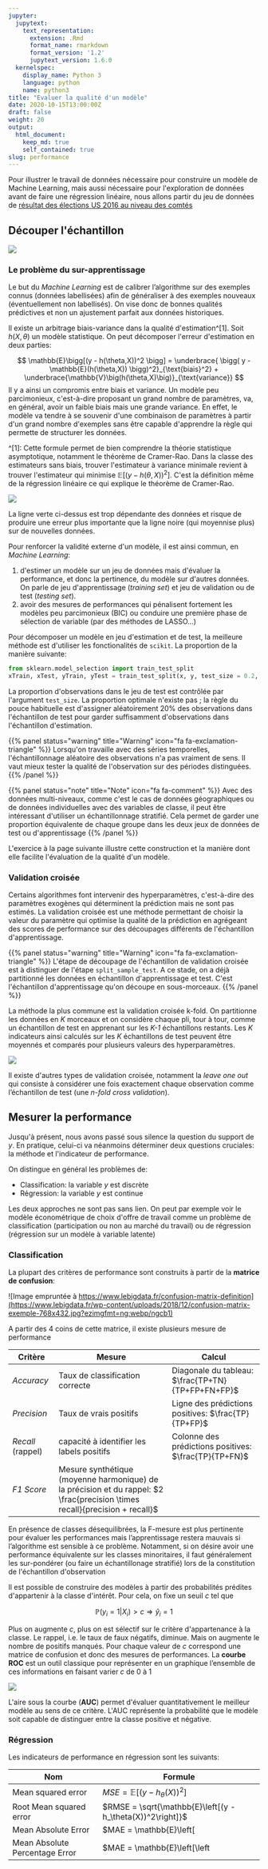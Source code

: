 ```yaml
---
jupyter:
  jupytext:
    text_representation:
      extension: .Rmd
      format_name: rmarkdown
      format_version: '1.2'
      jupytext_version: 1.6.0
  kernelspec:
    display_name: Python 3
    language: python
    name: python3
title: "Evaluer la qualité d'un modèle"
date: 2020-10-15T13:00:00Z
draft: false
weight: 20
output: 
  html_document:
    keep_md: true
    self_contained: true
slug: performance
---
```






Pour illustrer le travail de données nécessaire pour construire un modèle de Machine Learning, mais aussi nécessaire pour l'exploration de données avant de faire une régression linéaire, nous allons partir du jeu de données de [résultat des élections US 2016 au niveau des comtés](https://public.opendatasoft.com/explore/dataset/usa-2016-presidential-election-by-county/download/?format=geojson&timezone=Europe/Berlin&lang=fr)

## Découper l'échantillon

![](https://scikit-learn.org/stable/_images/grid_search_workflow.png)

### Le problème du sur-apprentissage

Le but du *Machine Learning* est de calibrer l’algorithme sur des exemples
connus (données labellisées) afin de généraliser à des
exemples nouveaux (éventuellement non labellisés). On vise donc de bonnes qualités
prédictives et non un ajustement parfait
aux données historiques.

Il existe un arbitrage biais-variance dans la qualité d'estimation^[1]. Soit $h(X,\theta)$ un modèle statistique. On 
peut décomposer l'erreur d'estimation en deux parties:

$$
\mathbb{E}\bigg[(y - h(\theta,X))^2 \bigg] = \underbrace{ \bigg( y - \mathbb{E}(h(\theta,X)) \bigg)^2}_{\text{biais}^2} + \underbrace{\mathbb{V}\big(h(\theta,X)\big)}_{\text{variance}}
$$
Il y a ainsi un compromis entre biais et variance. Un modèle peu parcimonieux, c'est-à-dire proposant un grand nombre de paramètres, va, en général, avoir un faible biais mais une grande variance. En effet, le modèle va tendre à se souvenir d'une combinaison de paramètres à partir d'un grand nombre d'exemples sans être capable d'apprendre la règle qui permette de structurer les données. 

^[1]: Cette formule permet de bien comprendre la théorie statistique asymptotique, notamment le théorème de Cramer-Rao. Dans la classe des estimateurs sans biais, trouver l'estimateur à variance minimale revient à trouver l'estimateur qui minimise $\mathbb{E}\bigg[(y - h(\theta,X))^2 \bigg]$. C'est la définition même de la régression linéaire ce qui explique le théorème de Cramer-Rao.


![](https://upload.wikimedia.org/wikipedia/commons/thumb/1/19/Overfitting.svg/300px-Overfitting.svg.png)

La ligne verte ci-dessus est trop dépendante des données et risque de produire une erreur plus importante que la ligne noire (qui moyennise plus) sur de nouvelles données. 


Pour renforcer la validité externe d'un modèle, il est ainsi commun, en *Machine Learning*:

1. d'estimer un modèle sur un jeu de données mais d'évaluer la performance, et donc la pertinence, du modèle sur d'autres données. On parle de jeu d'apprentissage (*training set*) et jeu de validation ou de test (*testing set*). 
2. avoir des mesures de performances qui pénalisent fortement les modèles peu parcimonieux (BIC) ou conduire une première phase de sélection de variable (par des méthodes de LASSO...)


Pour décomposer un modèle en jeu d'estimation et de test, la meilleure méthode est d'utiliser les fonctionalités de `scikit`. La proportion  de la manière suivante:


```python
from sklearn.model_selection import train_test_split
xTrain, xTest, yTrain, yTest = train_test_split(x, y, test_size = 0.2, random_state = 0)
```

La proportion d'observations dans le jeu de test est contrôlée par l'argument `test_size`. La proportion optimale n'existe pas ; la règle du pouce habituelle est d'assigner aléatoirement 20% des observations dans l'échantillon de test pour garder suffisamment d'observations dans l'échantillon d'estimation. 


{{% panel status="warning" title="Warning" icon="fa fa-exclamation-triangle" %}}
Lorsqu'on travaille avec des séries temporelles, l'échantillonnage aléatoire des observations n'a pas vraiment de sens. Il vaut mieux tester la qualité de l'observation sur des périodes distinguées. 
{{% /panel %}}

{{% panel status="note" title="Note" icon="fa fa-comment" %}}
Avec des données multi-niveaux, comme c'est le cas de données géographiques ou de données individuelles avec des variables de classe, il peut être intéressant d'utiliser un échantillonnage stratifié. Cela permet de garder une proportion équivalente de chaque groupe dans les deux jeux de données de test ou d'apprentissage
{{% /panel %}}

L'exercice à la page suivante illustre cette construction et la manière dont elle facilite l'évaluation de la qualité d'un modèle.

### Validation croisée

Certains algorithmes font intervenir des hyperparamètres, c'est-à-dire des paramètres exogènes qui déterminent la prédiction mais ne sont pas estimés. La validation croisée est une méthode permettant de choisir la valeur du paramètre qui optimise la qualité de la prédiction en agrégeant des scores de performance sur des découpages différents de l'échantillon d'apprentissage.

{{% panel status="warning" title="Warning" icon="fa fa-exclamation-triangle" %}}
L'étape de découpage de l'échantillon de validation croisée est à distinguer de l'étape `split_sample_test`. A ce stade, on a déjà partitionné les données en échantillon d'apprentissage et test. C'est l'échantillon d'apprentissage qu'on découpe en sous-morceaux. 
{{% /panel %}}

La méthode la plus commune est la validation croisée k-fold. On partitionne les données en *K* morceaux et on considère chaque pli, tour à tour, comme un échantillon
de test en apprenant sur les *K-1* échantillons restants. Les *K* indicateurs ainsi calculés sur les *K* échantillons de test peuvent être moyennés et
comparés pour plusieurs valeurs des hyperparamètres.

![](https://scikit-learn.org/stable/_images/grid_search_cross_validation.png)

Il existe d'autres types de validation croisée, notamment la *leave one out* qui consiste à considérer une fois
exactement chaque observation comme l’échantillon de test (une *n-fold cross validation*).

## Mesurer la performance

Jusqu'à présent, nous avons passé sous silence la question du support de $y$. En pratique, celui-ci va néanmoins déterminer deux questions cruciales: la méthode et l'indicateur de performance.

On distingue en général les problèmes de:

* Classification: la variable $y$ est discrète
* Régression: la variable $y$ est continue

Les deux approches ne sont pas sans lien. On peut par exemple voir le modèle économétrique de choix d'offre de travail comme un problème de classification (participation ou non au marché du travail) ou de régression (régression sur un modèle à variable latente)

### Classification

La plupart des critères de performance sont construits à partir de la **matrice de confusion**:

![Image empruntée à https://www.lebigdata.fr/confusion-matrix-definition](https://www.lebigdata.fr/wp-content/uploads/2018/12/confusion-matrix-exemple-768x432.jpg?ezimgfmt=ng:webp/ngcb1)

A partir des 4 coins de cette matrice, il existe plusieurs mesure de performance

| Critère     | Mesure       |  Calcul |
|-------------|--------------|------------------|
| *Accuracy*  | Taux de classification correcte | Diagonale du tableau: $\frac{TP+TN}{TP+FP+FN+FP}$ |
| *Precision* | Taux de vrais positifs  |Ligne des prédictions positives: $\frac{TP}{TP+FP}$ |
| *Recall* (rappel)   | capacité à identifier les labels positifs | Colonne des prédictions positives: $\frac{TP}{TP+FN}$ |
| *F1 Score*  | Mesure synthétique (moyenne harmonique) de la précision et du rappel: $2 \frac{precision \times recall}{precision + recall}$  |

En présence de classes désequilibrées, la
F-mesure est plus pertinente pour évaluer les
performances mais l’apprentissage restera
mauvais si l’algorithme est sensible à ce
problème. Notamment, si on désire avoir une performance équivalente sur les classes minoritaires, il faut généralement les sur-pondérer (ou faire un échantillonage stratifié) lors de la constitution de l'échantillon d'observation

Il est possible de construire des modèles à partir des probabilités prédites d'appartenir à la classe d'intérêt. Pour cela, on fixe un seuil $c$ tel que

$$
\mathbb{P}(y_i=1|X_i) > c \Rightarrow \widehat{y}_i = 1 
$$

Plus on augmente $c$, plus on est sélectif sur le critère d'appartenance à la classe. Le rappel, i.e. le taux de faux négatifs, diminue. Mais on augmente le nombre de positifs manqués. Pour chaque valeur de $c$ correspond une matrice de confusion et donc des mesures de performances. La **courbe ROC** est un outil classique pour représenter en un graphique l’ensemble de ces
informations en faisant varier $c$ de 0 à 1

![](https://glassboxmedicine.files.wordpress.com/2019/02/roc-curve-v2.png?w=576)

L'aire sous la courbe (**AUC**) permet d'évaluer quantitativement le meilleur modèle au
sens de ce critère. L'AUC représente la probabilité que le modèle soit capable de distinguer entre la classe positive et négative. 

### Régression

Les indicateurs de performance en régression sont les suivants:

| Nom | Formule |
|-----|---------|
| Mean squared error | $MSE = \mathbb{E}\left[(y - h_\theta(X))^2\right]$ |
| Root Mean squared error | $RMSE = \sqrt{\mathbb{E}\left[(y - h_\theta(X))^2\right]}$ |
| Mean Absolute Error | $MAE = \mathbb{E}\left[|y - h_\theta(X)|\right]$ |
| Mean Absolute Percentage Error | $MAE = \mathbb{E}\left[\left|\frac{y - h_\theta(X)}{y}\right|\right]$ |
